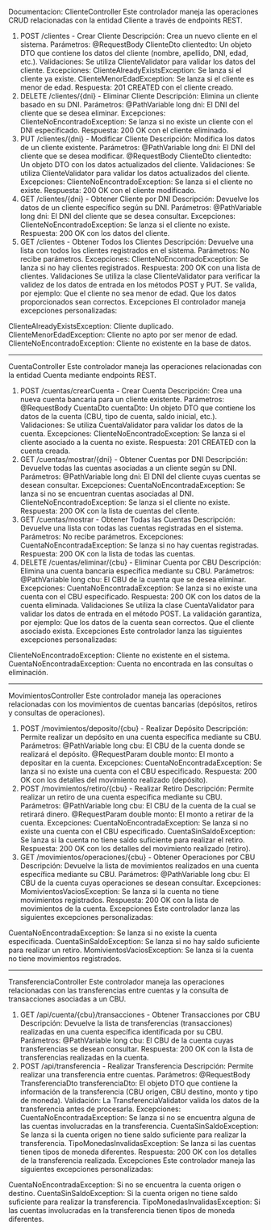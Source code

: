 Documentacion:
ClienteController
Este controlador maneja las operaciones CRUD relacionadas con la entidad Cliente a través de endpoints REST.

1. POST /clientes - Crear Cliente
Descripción: Crea un nuevo cliente en el sistema.
Parámetros:
@RequestBody ClienteDto clientedto: Un objeto DTO que contiene los datos del cliente (nombre, apellido, DNI, edad, etc.).
Validaciones:
Se utiliza ClienteValidator para validar los datos del cliente.
Excepciones:
ClienteAlreadyExistsException: Se lanza si el cliente ya existe.
ClienteMenorEdadException: Se lanza si el cliente es menor de edad.
Respuesta:
201 CREATED con el cliente creado.
2. DELETE /clientes/{dni} - Eliminar Cliente
Descripción: Elimina un cliente basado en su DNI.
Parámetros:
@PathVariable long dni: El DNI del cliente que se desea eliminar.
Excepciones:
ClienteNoEncontradoException: Se lanza si no existe un cliente con el DNI especificado.
Respuesta:
200 OK con el cliente eliminado.
3. PUT /clientes/{dni} - Modificar Cliente
Descripción: Modifica los datos de un cliente existente.
Parámetros:
@PathVariable long dni: El DNI del cliente que se desea modificar.
@RequestBody ClienteDto clientedto: Un objeto DTO con los datos actualizados del cliente.
Validaciones:
Se utiliza ClienteValidator para validar los datos actualizados del cliente.
Excepciones:
ClienteNoEncontradoException: Se lanza si el cliente no existe.
Respuesta:
200 OK con el cliente modificado.
4. GET /clientes/{dni} - Obtener Cliente por DNI
Descripción: Devuelve los datos de un cliente específico según su DNI.
Parámetros:
@PathVariable long dni: El DNI del cliente que se desea consultar.
Excepciones:
ClienteNoEncontradoException: Se lanza si el cliente no existe.
Respuesta:
200 OK con los datos del cliente.
5. GET /clientes - Obtener Todos los Clientes
Descripción: Devuelve una lista con todos los clientes registrados en el sistema.
Parámetros:
No recibe parámetros.
Excepciones:
ClienteNoEncontradoException: Se lanza si no hay clientes registrados.
Respuesta:
200 OK con una lista de clientes.
Validaciones
Se utiliza la clase ClienteValidator para verificar la validez de los datos de entrada en los métodos POST y PUT.
Se valida, por ejemplo:
Que el cliente no sea menor de edad.
Que los datos proporcionados sean correctos.
Excepciones
El controlador maneja excepciones personalizadas:

ClienteAlreadyExistsException: Cliente duplicado.
ClienteMenorEdadException: Cliente no apto por ser menor de edad.
ClienteNoEncontradoException: Cliente no existente en la base de datos.


---------------------------------------------------------------------------------------------------------------
CuentaController
Este controlador maneja las operaciones relacionadas con la entidad Cuenta mediante endpoints REST.

1. POST /cuentas/crearCuenta - Crear Cuenta
Descripción: Crea una nueva cuenta bancaria para un cliente existente.
Parámetros:
@RequestBody CuentaDto cuentaDto: Un objeto DTO que contiene los datos de la cuenta (CBU, tipo de cuenta, saldo inicial, etc.).
Validaciones:
Se utiliza CuentaValidator para validar los datos de la cuenta.
Excepciones:
ClienteNoEncontradoException: Se lanza si el cliente asociado a la cuenta no existe.
Respuesta:
201 CREATED con la cuenta creada.
2. GET /cuentas/mostrar/{dni} - Obtener Cuentas por DNI
Descripción: Devuelve todas las cuentas asociadas a un cliente según su DNI.
Parámetros:
@PathVariable long dni: El DNI del cliente cuyas cuentas se desean consultar.
Excepciones:
CuentaNoEncontradaException: Se lanza si no se encuentran cuentas asociadas al DNI.
ClienteNoEncontradoException: Se lanza si el cliente no existe.
Respuesta:
200 OK con la lista de cuentas del cliente.
3. GET /cuentas/mostrar - Obtener Todas las Cuentas
Descripción: Devuelve una lista con todas las cuentas registradas en el sistema.
Parámetros:
No recibe parámetros.
Excepciones:
CuentaNoEncontradaException: Se lanza si no hay cuentas registradas.
Respuesta:
200 OK con la lista de todas las cuentas.
4. DELETE /cuentas/eliminar/{cbu} - Eliminar Cuenta por CBU
Descripción: Elimina una cuenta bancaria específica mediante su CBU.
Parámetros:
@PathVariable long cbu: El CBU de la cuenta que se desea eliminar.
Excepciones:
CuentaNoEncontradaException: Se lanza si no existe una cuenta con el CBU especificado.
Respuesta:
200 OK con los datos de la cuenta eliminada.
Validaciones
Se utiliza la clase CuentaValidator para validar los datos de entrada en el método POST.
La validación garantiza, por ejemplo:
Que los datos de la cuenta sean correctos.
Que el cliente asociado exista.
Excepciones
Este controlador lanza las siguientes excepciones personalizadas:

ClienteNoEncontradoException: Cliente no existente en el sistema.
CuentaNoEncontradaException: Cuenta no encontrada en las consultas o eliminación.

-------------------------------------------------------------------------------------------------------------------------

MovimientosController
Este controlador maneja las operaciones relacionadas con los movimientos de cuentas bancarias (depósitos, retiros y consultas de operaciones).

1. POST /movimientos/deposito/{cbu} - Realizar Depósito
Descripción: Permite realizar un depósito en una cuenta específica mediante su CBU.
Parámetros:
@PathVariable long cbu: El CBU de la cuenta donde se realizará el depósito.
@RequestParam double monto: El monto a depositar en la cuenta.
Excepciones:
CuentaNoEncontradaException: Se lanza si no existe una cuenta con el CBU especificado.
Respuesta:
200 OK con los detalles del movimiento realizado (depósito).
2. POST /movimientos/retiro/{cbu} - Realizar Retiro
Descripción: Permite realizar un retiro de una cuenta específica mediante su CBU.
Parámetros:
@PathVariable long cbu: El CBU de la cuenta de la cual se retirará dinero.
@RequestParam double monto: El monto a retirar de la cuenta.
Excepciones:
CuentaNoEncontradaException: Se lanza si no existe una cuenta con el CBU especificado.
CuentaSinSaldoException: Se lanza si la cuenta no tiene saldo suficiente para realizar el retiro.
Respuesta:
200 OK con los detalles del movimiento realizado (retiro).
3. GET /movimientos/operaciones/{cbu} - Obtener Operaciones por CBU
Descripción: Devuelve la lista de movimientos realizados en una cuenta específica mediante su CBU.
Parámetros:
@PathVariable long cbu: El CBU de la cuenta cuyas operaciones se desean consultar.
Excepciones:
MomivientosVaciosException: Se lanza si la cuenta no tiene movimientos registrados.
Respuesta:
200 OK con la lista de movimientos de la cuenta.
Excepciones
Este controlador lanza las siguientes excepciones personalizadas:

CuentaNoEncontradaException: Se lanza si no existe la cuenta especificada.
CuentaSinSaldoException: Se lanza si no hay saldo suficiente para realizar un retiro.
MomivientosVaciosException: Se lanza si la cuenta no tiene movimientos registrados.

----------------------------------------------------

TransferenciaController
Este controlador maneja las operaciones relacionadas con las transferencias entre cuentas y la consulta de transacciones asociadas a un CBU.

1. GET /api/cuenta/{cbu}/transacciones - Obtener Transacciones por CBU
Descripción: Devuelve la lista de transferencias (transacciones) realizadas en una cuenta específica identificada por su CBU.
Parámetros:
@PathVariable long cbu: El CBU de la cuenta cuyas transferencias se desean consultar.
Respuesta:
200 OK con la lista de transferencias realizadas en la cuenta.
2. POST /api/transferencia - Realizar Transferencia
Descripción: Permite realizar una transferencia entre cuentas.
Parámetros:
@RequestBody TransferenciaDto transferenciaDto: El objeto DTO que contiene la información de la transferencia (CBU origen, CBU destino, monto y tipo de moneda).
Validación:
La TransferenciaValidator valida los datos de la transferencia antes de procesarla.
Excepciones:
CuentaNoEncontradaException: Se lanza si no se encuentra alguna de las cuentas involucradas en la transferencia.
CuentaSinSaldoException: Se lanza si la cuenta origen no tiene saldo suficiente para realizar la transferencia.
TipoMonedasInvalidasException: Se lanza si las cuentas tienen tipos de moneda diferentes.
Respuesta:
200 OK con los detalles de la transferencia realizada.
Excepciones
Este controlador maneja las siguientes excepciones personalizadas:

CuentaNoEncontradaException: Si no se encuentra la cuenta origen o destino.
CuentaSinSaldoException: Si la cuenta origen no tiene saldo suficiente para realizar la transferencia.
TipoMonedasInvalidasException: Si las cuentas involucradas en la transferencia tienen tipos de moneda diferentes.
